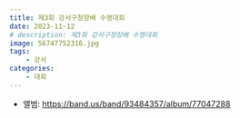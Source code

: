 ```yaml
---
title: 제3회 강서구청장배 수영대회
date: 2023-11-12
# description: 제3회 강서구청장배 수영대회
image: 56747752316.jpg
tags:
    - 강서
categories:
    - 대회
---
```


- 앨범: https://band.us/band/93484357/album/77047288